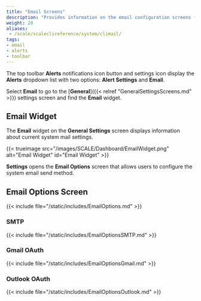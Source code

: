 ```yaml
---
title: "Email Screens"
description: "Provides information on the email configuration screens for SMTP and GMail OAuth."
weight: 20
aliases:
 - /scale/scaleclireference/system/climail/
tags:
- email
- alerts
- toolbar
---
```


The top toolbar **Alerts** <span class="material-icons">notifications</span> icon button and <span class="material-icons">settings</span> icon display the **Alerts** dropdown list with two options: **Alert Settings** and **Email**.

Select **Email** to go to the [**General**]({{< relref "GeneralSettingsScreens.md" >}}) settings screen and find the **Email** widget.

## Email Widget

The **Email** widget on the **General Settings** screen displays information about current system mail settings.

{{< trueimage src="/images/SCALE/Dashboard/EmailWidget.png" alt="Email Widget" id="Email Widget" >}}

**Settings** opens the **Email Options** screen that allows users to configure the system email send method.

## Email Options Screen

{{< include file="/static/includes/EmailOptions.md" >}}

### SMTP

{{< include file="/static/includes/EmailOptionsSMTP.md" >}}

### Gmail OAuth

{{< include file="/static/includes/EmailOptionsGmail.md" >}}

### Outlook OAuth

{{< include file="/static/includes/EmailOptionsOutlook.md" >}}
